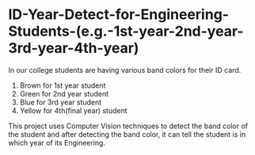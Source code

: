 # ID-Year-Detect-for-Engineering-Students-(e.g.-1st-year-2nd-year-3rd-year-4th-year)

In our college students are having various band colors for their ID card. 

1) Brown for 1st year student
2) Green for 2nd year student
3) Blue for 3rd year student
4) Yellow for 4th(final year) student

This project uses Computer Vision techniques to detect the band color of the student and after detecting the band color, it can tell the student is in which year of its Engineering.
